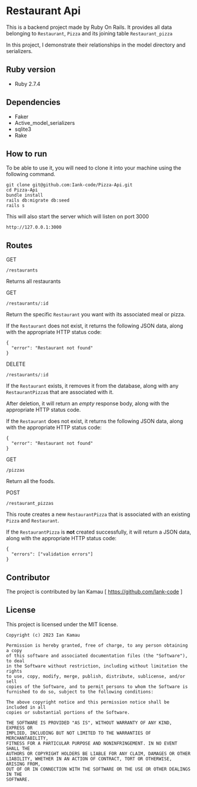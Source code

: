 # Restaurant Api

This is a backend project made by Ruby On Rails. It provides all data belonging to `Restaurant`, `Pizza` and its joining table `Restaurant_pizza`

In this project, I demonstrate their relationships in the model directory and serializers.

## Ruby version

- Ruby 2.7.4

## Dependencies

- Faker
- Active_model_serializers
- sqlite3
- Rake

## How to run

To be able to use it, you will need to clone it into your machine using the following command.

    git clone git@github.com:Iank-code/Pizza-Api.git
    cd Pizza-Api
    bundle install
    rails db:migrate db:seed
    rails s

This will also start the server which will listen on port 3000

```
http://127.0.0.1:3000
```

## Routes

GET

    /restaurants

Returns all restaurants

GET

    /restaurants/:id

Return the specific `Restaurant` you want with its associated meal or pizza.

If the `Restaurant` does not exist, it returns the following JSON data, along with
the appropriate HTTP status code:

```
{
  "error": "Restaurant not found"
}
```

DELETE

```
/restaurants/:id
```

If the `Restaurant` exists, it removes it from the database, along with
any `RestaurantPizza`s that are associated with it.

After deletion, it will return an _empty_ response body, along with the
appropriate HTTP status code.

If the `Restaurant` does not exist, it returns the following JSON data, along with
the appropriate HTTP status code:

```
{
  "error": "Restaurant not found"
}
```

GET

    /pizzas

Return all the foods.

POST

    /restaurant_pizzas

This route creates a new `RestaurantPizza` that is associated with an
existing `Pizza` and `Restaurant`.

If the `RestaurantPizza` is **not** created successfully, it will return a
JSON data, along with the appropriate HTTP status code:

```
{
  "errors": ["validation errors"]
}
```

## Contributor

The project is contributed by Ian Kamau [ https://github.com/Iank-code ]

## License

This project is licensed under the MIT license.

```
Copyright (c) 2023 Ian Kamau

Permission is hereby granted, free of charge, to any person obtaining a copy
of this software and associated documentation files (the "Software"), to deal
in the Software without restriction, including without limitation the rights
to use, copy, modify, merge, publish, distribute, sublicense, and/or sell
copies of the Software, and to permit persons to whom the Software is
furnished to do so, subject to the following conditions:

The above copyright notice and this permission notice shall be included in all
copies or substantial portions of the Software.

THE SOFTWARE IS PROVIDED "AS IS", WITHOUT WARRANTY OF ANY KIND, EXPRESS OR
IMPLIED, INCLUDING BUT NOT LIMITED TO THE WARRANTIES OF MERCHANTABILITY,
FITNESS FOR A PARTICULAR PURPOSE AND NONINFRINGEMENT. IN NO EVENT SHALL THE
AUTHORS OR COPYRIGHT HOLDERS BE LIABLE FOR ANY CLAIM, DAMAGES OR OTHER
LIABILITY, WHETHER IN AN ACTION OF CONTRACT, TORT OR OTHERWISE, ARISING FROM,
OUT OF OR IN CONNECTION WITH THE SOFTWARE OR THE USE OR OTHER DEALINGS IN THE
SOFTWARE.
```
